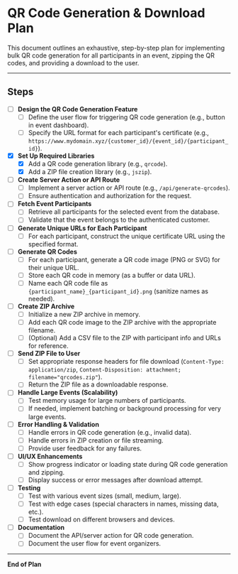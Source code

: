 # QR Code Generation & Download Plan

This document outlines an exhaustive, step-by-step plan for implementing bulk QR code generation for all participants in an event, zipping the QR codes, and providing a download to the user.

---

## Steps

- [ ] **Design the QR Code Generation Feature**
  - [ ] Define the user flow for triggering QR code generation (e.g., button in event dashboard).
  - [ ] Specify the URL format for each participant's certificate (e.g., `https://www.mydomain.xyz/{customer_id}/{event_id}/{participant_id}`).

- [x] **Set Up Required Libraries**
  - [x] Add a QR code generation library (e.g., `qrcode`).
  - [x] Add a ZIP file creation library (e.g., `jszip`).

- [ ] **Create Server Action or API Route**
  - [ ] Implement a server action or API route (e.g., `/api/generate-qrcodes`).
  - [ ] Ensure authentication and authorization for the request.

- [ ] **Fetch Event Participants**
  - [ ] Retrieve all participants for the selected event from the database.
  - [ ] Validate that the event belongs to the authenticated customer.

- [ ] **Generate Unique URLs for Each Participant**
  - [ ] For each participant, construct the unique certificate URL using the specified format.

- [ ] **Generate QR Codes**
  - [ ] For each participant, generate a QR code image (PNG or SVG) for their unique URL.
  - [ ] Store each QR code in memory (as a buffer or data URL).
  - [ ] Name each QR code file as `{participant_name}_{participant_id}.png` (sanitize names as needed).

- [ ] **Create ZIP Archive**
  - [ ] Initialize a new ZIP archive in memory.
  - [ ] Add each QR code image to the ZIP archive with the appropriate filename.
  - [ ] (Optional) Add a CSV file to the ZIP with participant info and URLs for reference.

- [ ] **Send ZIP File to User**
  - [ ] Set appropriate response headers for file download (`Content-Type: application/zip`, `Content-Disposition: attachment; filename="qrcodes.zip"`).
  - [ ] Return the ZIP file as a downloadable response.

- [ ] **Handle Large Events (Scalability)**
  - [ ] Test memory usage for large numbers of participants.
  - [ ] If needed, implement batching or background processing for very large events.

- [ ] **Error Handling & Validation**
  - [ ] Handle errors in QR code generation (e.g., invalid data).
  - [ ] Handle errors in ZIP creation or file streaming.
  - [ ] Provide user feedback for any failures.

- [ ] **UI/UX Enhancements**
  - [ ] Show progress indicator or loading state during QR code generation and zipping.
  - [ ] Display success or error messages after download attempt.

- [ ] **Testing**
  - [ ] Test with various event sizes (small, medium, large).
  - [ ] Test with edge cases (special characters in names, missing data, etc.).
  - [ ] Test download on different browsers and devices.

- [ ] **Documentation**
  - [ ] Document the API/server action for QR code generation.
  - [ ] Document the user flow for event organizers.

---

**End of Plan** 